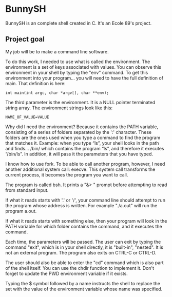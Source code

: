 
# BunnySH

BunnySH is an complete shell created in C. It's an Ecole 89's project.

## Project goal

My job will be to make a command line software.

To do this work, I needed to use what is called the environment. The environment is a set of keys associated with values. You can observe this environment in your shell by typing the "env" command. To get this environment into your program… you will need to have the full definition of main. That definition is here:

`int main(int argc, char *argv[], char **env);`

The third parameter is the environment. It is a NULL pointer terminated string array. The environment strings look like this:

`NAME_OF_VALUE=VALUE`

Why did I need the environment? Because it contains the PATH variable, consisting of a series of folders separated by the ':' character. These folders are the ones used when you type a command to find the program that matches it. Example: when you type “ls”, your shell looks in the path and finds… /bin/ which contains the program “ls”, and therefore it executes “/bin/ls”. In addition, it will pass it the parameters that you have typed.

I know how to use fork. To be able to call another program, however, I need another additional system call: execve. This system call transforms the current process, it becomes the program you want to call.

The program is called bsh. It prints a "&> " prompt before attempting to read from standard input.

If what it reads starts with '.' or '/', your command line should attempt to run the program whose address is written. For example "./a.out" will run the program a.out.

If what it reads starts with something else, then your program will look in the PATH variable for which folder contains the command, and it executes the command.

Each time, the parameters will be passed. The user can exit by typing the command "exit", which is in your shell directly, it is "built-in", "nested". It is not an external program. The program also exits on CTRL-C or CTRL-D.

The user should also be able to enter the "cd" command which is also part of the shell itself. You can use the chdir function to implement it. Don't forget to update the PWD environment variable if it exists.

Typing the $ symbol followed by a name instructs the shell to replace the set with the value of the environment variable whose name was specified.
